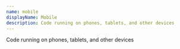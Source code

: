 ```yaml
---
name: mobile
displayName: Mobile
description: Code running on phones, tablets, and other devices
---
```

Code running on phones, tablets, and other devices